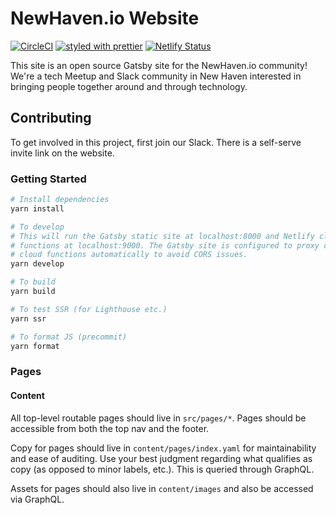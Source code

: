 # NewHaven.io Website

[![CircleCI](https://circleci.com/gh/a-trost/newhavenio.svg?style=svg)](https://circleci.com/gh/a-trost/newhavenio)
  [![styled with prettier](https://img.shields.io/badge/styled_with-prettier-ff69b4.svg)](https://github.com/prettier/prettier)
  [![Netlify Status](https://api.netlify.com/api/v1/badges/9fc179f1-e990-4301-a60f-4d0dedbcb593/deploy-status)](https://app.netlify.com/sites/fervent-kepler-18363b/deploys)


This site is an open source Gatsby site for the NewHaven.io community! We're a tech Meetup and Slack community in New Haven interested in bringing people together around and through technology.

## Contributing

To get involved in this project, first join our Slack. There is a self-serve invite link on the website.

### Getting Started

```bash
# Install dependencies
yarn install

# To develop
# This will run the Gatsby static site at localhost:8000 and Netlify cloud
# functions at localhost:9000. The Gatsby site is configured to proxy calls to
# cloud functions automatically to avoid CORS issues.
yarn develop

# To build
yarn build

# To test SSR (for Lighthouse etc.)
yarn ssr

# To format JS (precommit)
yarn format
```

### Pages

#### Content

All top-level routable pages should live in `src/pages/*`. Pages should be accessible from both the top nav and the footer.

Copy for pages should live in `content/pages/index.yaml` for maintainability and ease of auditing. Use your best judgment regarding what qualifies as copy (as opposed to minor labels, etc.). This is queried through GraphQL.

Assets for pages should also live in `content/images` and also be accessed via GraphQL.
